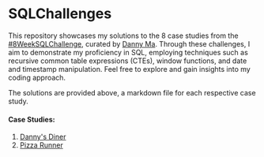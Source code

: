 # SQLChallenges

This repository showcases my solutions to the 8 case studies from the [#8WeekSQLChallenge](https://8weeksqlchallenge.com/), curated by [Danny Ma](https://www.linkedin.com/in/datawithdanny/). Through these challenges, I aim to demonstrate my proficiency in SQL, employing techniques such as recursive common table expressions (CTEs), window functions, and date and timestamp manipulation. Feel free to explore and gain insights into my coding approach. 

The solutions are provided above, a markdown file for each respective case study. 

#### Case Studies: 

1) [Danny's Diner](https://8weeksqlchallenge.com/case-study-1/)
2) [Pizza Runner](https://8weeksqlchallenge.com/case-study-2/)


